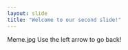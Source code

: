 ```yaml
---
layout: slide
title: "Welcome to our second slide!"
---
```

Meme.jpg
Use the left arrow to go back!
